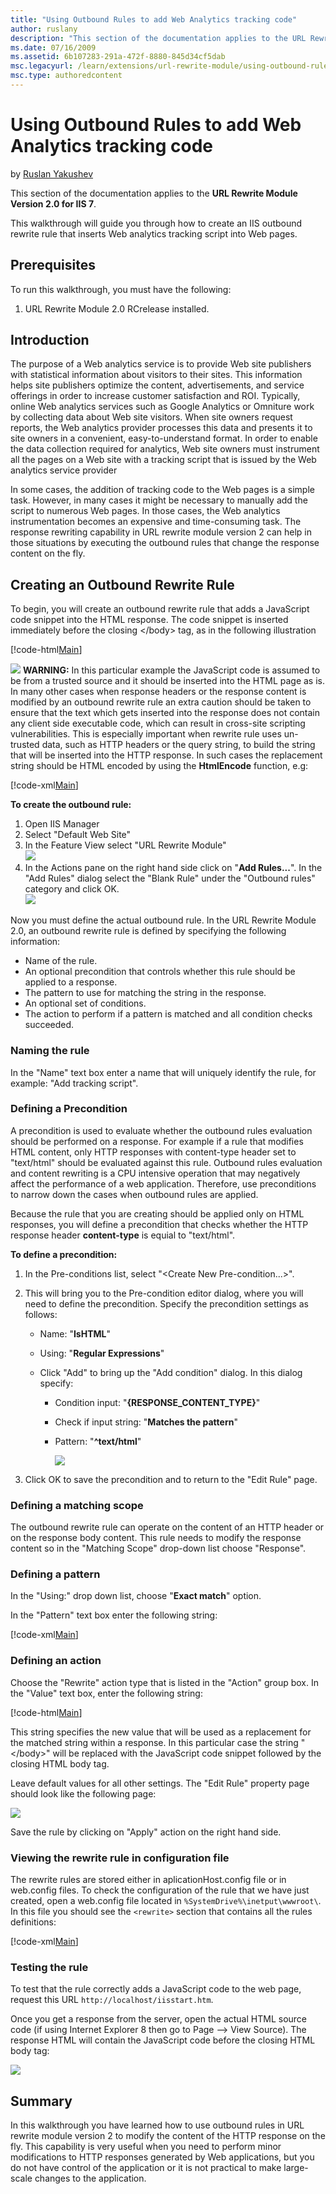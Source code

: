 ```yaml
---
title: "Using Outbound Rules to add Web Analytics tracking code"
author: ruslany
description: "This section of the documentation applies to the URL Rewrite Module Version 2.0 for IIS 7. This walkthrough will guide you through how to create an IIS outb..."
ms.date: 07/16/2009
ms.assetid: 6b107283-291a-472f-8880-845d34cf5dab
msc.legacyurl: /learn/extensions/url-rewrite-module/using-outbound-rules-to-add-web-analytics-tracking-code
msc.type: authoredcontent
---
```

Using Outbound Rules to add Web Analytics tracking code
====================
by [Ruslan Yakushev](https://github.com/ruslany)

This section of the documentation applies to the **URL Rewrite Module Version 2.0 for IIS 7**.

This walkthrough will guide you through how to create an IIS outbound rewrite rule that inserts Web analytics tracking script into Web pages.

## Prerequisites

To run this walkthrough, you must have the following:

1. URL Rewrite Module 2.0 RCrelease installed.

## Introduction

The purpose of a Web analytics service is to provide Web site publishers with statistical information about visitors to their sites. This information helps site publishers optimize the content, advertisements, and service offerings in order to increase customer satisfaction and ROI. Typically, online Web analytics services such as Google Analytics or Omniture work by collecting data about Web site visitors. When site owners request reports, the Web analytics provider processes this data and presents it to site owners in a convenient, easy-to-understand format. In order to enable the data collection required for analytics, Web site owners must instrument all the pages on a Web site with a tracking script that is issued by the Web analytics service provider

In some cases, the addition of tracking code to the Web pages is a simple task. However, in many cases it might be necessary to manually add the script to numerous Web pages. In those cases, the Web analytics instrumentation becomes an expensive and time-consuming task. The response rewriting capability in URL rewrite module version 2 can help in those situations by executing the outbound rules that change the response content on the fly.

## Creating an Outbound Rewrite Rule

To begin, you will create an outbound rewrite rule that adds a JavaScript code snippet into the HTML response. The code snippet is inserted immediately before the closing &lt;/body&gt; tag, as in the following illustration

[!code-html[Main](using-outbound-rules-to-add-web-analytics-tracking-code/samples/sample1.html)]

![](using-outbound-rules-to-add-web-analytics-tracking-code/_static/image1.gif) **WARNING:** In this particular example the JavaScript code is assumed to be from a trusted source and it should be inserted into the HTML page as is. In many other cases when response headers or the response content is modified by an outbound rewrite rule an extra caution should be taken to ensure that the text which gets inserted into the response does not contain any client side executable code, which can result in cross-site scripting vulnerabilities. This is especially important when rewrite rule uses un-trusted data, such as HTTP headers or the query string, to build the string that will be inserted into the HTTP response. In such cases the replacement string should be HTML encoded by using the **HtmlEncode** function, e.g:

[!code-xml[Main](using-outbound-rules-to-add-web-analytics-tracking-code/samples/sample2.xml)]

**To create the outbound rule:** 

1. Open IIS Manager
2. Select "Default Web Site"
3. In the Feature View select "URL Rewrite Module"  
    [![](using-outbound-rules-to-add-web-analytics-tracking-code/_static/image3.png)](using-outbound-rules-to-add-web-analytics-tracking-code/_static/image1.png)
4. In the Actions pane on the right hand side click on "**Add Rules...**". In the "Add Rules" dialog select the "Blank Rule" under the "Outbound rules" category and click OK.  
    [![](using-outbound-rules-to-add-web-analytics-tracking-code/_static/image7.png)](using-outbound-rules-to-add-web-analytics-tracking-code/_static/image5.png)

Now you must define the actual outbound rule. In the URL Rewrite Module 2.0, an outbound rewrite rule is defined by specifying the following information:

- Name of the rule.
- An optional precondition that controls whether this rule should be applied to a response.
- The pattern to use for matching the string in the response.
- An optional set of conditions.
- The action to perform if a pattern is matched and all condition checks succeeded.

### Naming the rule

In the "Name" text box enter a name that will uniquely identify the rule, for example: "Add tracking script".

### Defining a Precondition

A precondition is used to evaluate whether the outbound rules evaluation should be performed on a response. For example if a rule that modifies HTML content, only HTTP responses with content-type header set to "text/html" should be evaluated against this rule. Outbound rules evaluation and content rewriting is a CPU intensive operation that may negatively affect the performance of a web application. Therefore, use preconditions to narrow down the cases when outbound rules are applied.

Because the rule that you are creating should be applied only on HTML responses, you will define a precondition that checks whether the HTTP response header **content-type** is equial to "text/html".

**To define a precondition:** 

1. In the Pre-conditions list, select "&lt;Create New Pre-condition...&gt;".
2. This will bring you to the Pre-condition editor dialog, where you will need to define the precondition. Specify the precondition settings as follows: 

   - Name: "**IsHTML**"
   - Using: "**Regular Expressions**"
   - Click "Add" to bring up the "Add condition" dialog. In this dialog specify: 

     - Condition input: "**{RESPONSE\_CONTENT\_TYPE}**"
     - Check if input string: "**Matches the pattern**"
     - Pattern: "**^text/html**"
  
       [![](using-outbound-rules-to-add-web-analytics-tracking-code/_static/image10.png)](using-outbound-rules-to-add-web-analytics-tracking-code/_static/image9.png)
3. Click OK to save the precondition and to return to the "Edit Rule" page.

### Defining a matching scope

The outbound rewrite rule can operate on the content of an HTTP header or on the response body content. This rule needs to modify the response content so in the "Matching Scope" drop-down list choose "Response".

### Defining a pattern

In the "Using:" drop down list, choose "**Exact match**" option.

In the "Pattern" text box enter the following string:

[!code-xml[Main](using-outbound-rules-to-add-web-analytics-tracking-code/samples/sample3.xml)]

### Defining an action

Choose the "Rewrite" action type that is listed in the "Action" group box. In the "Value" text box, enter the following string:

[!code-html[Main](using-outbound-rules-to-add-web-analytics-tracking-code/samples/sample4.html)]

This string specifies the new value that will be used as a replacement for the matched string within a response. In this particular case the string "&lt;/body&gt;" will be replaced with the JavaScript code snippet followed by the closing HTML body tag.

Leave default values for all other settings. The "Edit Rule" property page should look like the following page:

[![](using-outbound-rules-to-add-web-analytics-tracking-code/_static/image12.png)](using-outbound-rules-to-add-web-analytics-tracking-code/_static/image11.png)

Save the rule by clicking on "Apply" action on the right hand side.

### Viewing the rewrite rule in configuration file

The rewrite rules are stored either in aplicationHost.config file or in web.config files. To check the configuration of the rule that we have just created, open a web.config file located in `%SystemDrive%\inetput\wwwroot\`. In this file you should see the `<rewrite>` section that contains all the rules definitions:

[!code-xml[Main](using-outbound-rules-to-add-web-analytics-tracking-code/samples/sample5.xml)]

### Testing the rule

To test that the rule correctly adds a JavaScript code to the web page, request this URL `http://localhost/iisstart.htm`.

Once you get a response from the server, open the actual HTML source code (if using Internet Explorer 8 then go to Page --&gt; View Source). The response HTML will contain the JavaScript code before the closing HTML body tag:

[![](using-outbound-rules-to-add-web-analytics-tracking-code/_static/image15.png)](using-outbound-rules-to-add-web-analytics-tracking-code/_static/image13.png)

## Summary

In this walkthrough you have learned how to use outbound rules in URL rewrite module version 2 to modify the content of the HTTP response on the fly. This capability is very useful when you need to perform minor modifications to HTTP responses generated by Web applications, but you do not have control of the application or it is not practical to make large-scale changes to the application.
